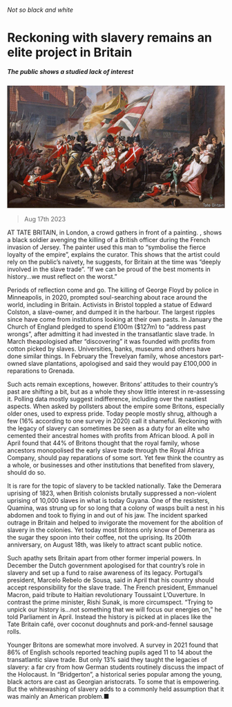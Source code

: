 ###### Not so black and white

# Reckoning with slavery remains an elite project in Britain 

##### The public shows a studied lack of interest 

![image](images/20230819_BRP001.jpg) 

> Aug 17th 2023 

AT TATE BRITAIN, in London, a crowd gathers in front of a painting. , shows a black soldier avenging the killing of a British officer during the French invasion of Jersey. The painter used this man to “symbolise the fierce loyalty of the empire”, explains the curator. This shows that the artist could rely on the public’s naivety, he suggests, for Britain at the time was “deeply involved in the slave trade”. “If we can be proud of the best moments in history…we must reflect on the worst.” 

Periods of reflection come and go. The killing of George Floyd by police in Minneapolis, in 2020, prompted soul-searching about race around the world, including in Britain. Activists in Bristol toppled a statue of Edward Colston, a slave-owner, and dumped it in the harbour. The largest ripples since have come from institutions looking at their own pasts. In January the Church of England pledged to spend £100m ($127m) to “address past wrongs”, after admitting it had invested in the transatlantic slave trade. In March theapologised after “discovering” it was founded with profits from cotton picked by slaves. Universities, banks, museums and others have done similar things. In February the Trevelyan family, whose ancestors part-owned slave plantations, apologised and said they would pay £100,000 in reparations to Grenada. 

Such acts remain exceptions, however. Britons’ attitudes to their country’s past are shifting a bit, but as a whole they show little interest in re-assessing it. Polling data mostly suggest indifference, including over the nastiest aspects. When asked by pollsters about the empire some Britons, especially older ones, used to express pride. Today people mostly shrug, although a few (16% according to one survey in 2020) call it shameful. Reckoning with the legacy of slavery can sometimes be seen as a duty for an elite who cemented their ancestral homes with profits from African blood. A poll in April found that 44% of Britons thought that the royal family, whose ancestors monopolised the early slave trade through the Royal Africa Company, should pay reparations of some sort. Yet few think the country as a whole, or businesses and other institutions that benefited from slavery, should do so. 

It is rare for the topic of slavery to be tackled nationally. Take the Demerara uprising of 1823, when British colonists brutally suppressed a non-violent uprising of 10,000 slaves in what is today Guyana. One of the resisters, Quamina, was strung up for so long that a colony of wasps built a nest in his abdomen and took to flying in and out of his jaw. The incident sparked outrage in Britain and helped to invigorate the movement for the abolition of slavery in the colonies. Yet today most Britons only know of Demerara as the sugar they spoon into their coffee, not the uprising. Its 200th anniversary, on August 18th, was likely to attract scant public notice. 

Such apathy sets Britain apart from other former imperial powers. In December the Dutch government apologised for that country’s role in slavery and set up a fund to raise awareness of its legacy. Portugal’s president, Marcelo Rebelo de Sousa, said in April that his country should accept responsibility for the slave trade. The French president, Emmanuel Macron, paid tribute to Haitian revolutionary Toussaint L’Ouverture. In contrast the prime minister, Rishi Sunak, is more circumspect. “Trying to unpick our history is…not something that we will focus our energies on,” he told Parliament in April. Instead the history is picked at in places like the Tate Britain café, over coconut doughnuts and pork-and-fennel sausage rolls. 

Younger Britons are somewhat more involved. A survey in 2021 found that 86% of English schools reported teaching pupils aged 11 to 14 about the transatlantic slave trade. But only 13% said they taught the legacies of slavery: a far cry from how German students routinely discuss the impact of the Holocaust. In “Bridgerton”, a historical series popular among the young, black actors are cast as Georgian aristocrats. To some that is empowering. But the whitewashing of slavery adds to a commonly held assumption that it was mainly an American problem.■


